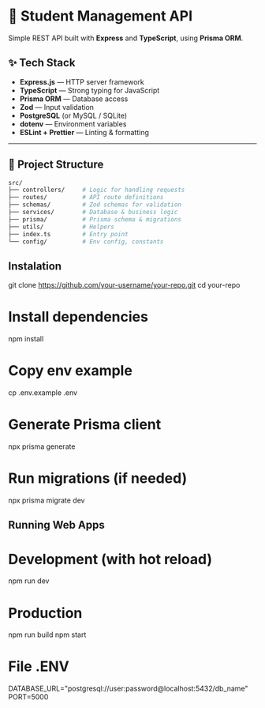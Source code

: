 # 🚀 Student Management API

Simple REST API built with **Express** and **TypeScript**, using **Prisma ORM**.

## ✨ Tech Stack

- **Express.js** — HTTP server framework
- **TypeScript** — Strong typing for JavaScript
- **Prisma ORM** — Database access
- **Zod** — Input validation
- **PostgreSQL** (or MySQL / SQLite)
- **dotenv** — Environment variables
- **ESLint + Prettier** — Linting & formatting

---

## 📁 Project Structure

```bash
src/
├── controllers/     # Logic for handling requests
├── routes/          # API route definitions
├── schemas/         # Zod schemas for validation
├── services/        # Database & business logic
├── prisma/          # Prisma schema & migrations
├── utils/           # Helpers
├── index.ts         # Entry point
└── config/          # Env config, constants
```

## Instalation

git clone https://github.com/your-username/your-repo.git
cd your-repo

# Install dependencies

npm install

# Copy env example

cp .env.example .env

# Generate Prisma client

npx prisma generate

# Run migrations (if needed)

npx prisma migrate dev

## Running Web Apps

# Development (with hot reload)

npm run dev

# Production

npm run build
npm start

# File .ENV

DATABASE_URL="postgresql://user:password@localhost:5432/db_name"
PORT=5000
